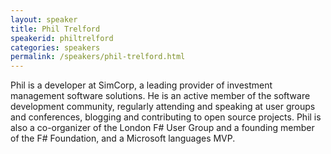 ```yaml
---
layout: speaker
title: Phil Trelford
speakerid: philtrelford
categories: speakers
permalink: /speakers/phil-trelford.html
---
```


Phil is a developer at SimCorp, a leading provider of investment management software solutions. 
He is an active member of the software development community, regularly attending and speaking at user 
groups and conferences, blogging and contributing to open source projects. Phil is also a co-organizer 
of the London F# User Group and a founding member of the F# Foundation, and a Microsoft languages MVP.